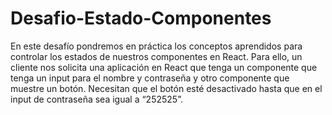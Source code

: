 # Desafio-Estado-Componentes
En este desafío pondremos en práctica los conceptos aprendidos para controlar los estados
de nuestros componentes en React. Para ello, un cliente nos solicita una aplicación en React
que tenga un componente que tenga un input para el nombre y contraseña y otro
componente que muestre un botón.
Necesitan que el botón esté desactivado hasta que en el input de contraseña sea igual a
“252525”.
